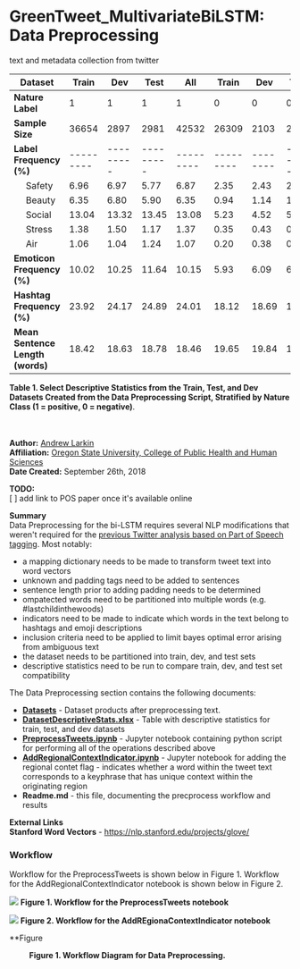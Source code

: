 # GreenTweet_MultivariateBiLSTM: Data Preprocessing
text and metadata collection from twitter




 **Dataset** | Train | Dev | Test |All | Train | Dev | Test | All 
 ------------ | ------------- | ------------- | ------------- | ------------- | ------------- | ------------ | ------------- | ------------ 
**Nature Label** |1|1|1|1|0|0|0|0|
**Sample Size** | 36654 | 2897 | 2981 | 42532 | 26309 | 2103 | 2019 | 30341 
**Label Frequency (%)** |  --------- | --------- | --------- | --------- | --------- | -------- | --------- | -------- 
&nbsp;&nbsp;&nbsp;&nbsp; Safety | 6.96 | 6.97 | 5.77 | 6.87 | 2.35 | 2.43 | 2.23 |2.34 |
&nbsp;&nbsp;&nbsp;&nbsp; Beauty | 6.35 | 6.80 | 5.90 | 6.35 | 0.94 | 1.14 | 1.19 | 0.97 |
&nbsp;&nbsp;&nbsp;&nbsp; Social | 13.04 | 13.32 | 13.45 | 13.08 | 5.23 | 4.52 | 5.05 | 5.18 |
&nbsp;&nbsp;&nbsp;&nbsp; Stress | 1.38 | 1.50 | 1.17 | 1.37 | 0.35 | 0.43 | 0.50 | 0.36 |
&nbsp;&nbsp;&nbsp;&nbsp; Air | 1.06 | 1.04 | 1.24 | 1.07 | 0.20 | 0.38 | 0.01 | 0.20 |
**Emoticon Frequency (%)** | 10.02 | 10.25 | 11.64 | 10.15 | 5.93 | 6.09 | 6.29 | 5.96 |
**Hashtag Frequency (%)** | 23.92 | 24.17 | 24.89 | 24.01 | 18.12 | 18.69 | 16.94 | 18.08 |
**Mean Sentence Length (words)** | 18.42 | 18.63 | 18.78 | 18.46 | 19.65 | 19.84 | 19.47 | 19.65 |

**Table 1.  Select Descriptive Statistics from the Train, Test, and Dev Datasets Created from the Data Preprocessing Script, Stratified by Nature Class (1 = positive, 0 = negative)**. <br> <br> <br>





**Author:** [Andrew Larkin](https://www.linkedin.com/in/andrew-larkin-525ba3b5/) <br>
**Affiliation:** [Oregon State University, College of Public Health and Human Sciences](https://health.oregonstate.edu/) <br>
**Date Created:** September 26th, 2018 <br>

**TODO:** <br>
[ ] add link to POS paper once it's available online <br>

**Summary** <br>
Data Preprocessing for the bi-LSTM requires several NLP modifications that weren't required for the [previous Twitter analysis based on Part of Speech tagging](https://github.com/larkinandy/Portland_UrbanNature_Twitter).  Most notably:
- a mapping dictionary needs to be made to transform tweet text into word vectors <br>
- unknown and padding tags need to be added to sentences <br>
- sentence length prior to adding padding needs to be determined <br>
- ompatected words need to be partitioned into multiple words (e.g. #lastchildinthewoods) <br>
- indicators need to be made to indicate which words in the text belong to hashtags and emoji descriptions <br>
- inclusion criteria need to be applied to limit bayes optimal error arising from ambiguous text <br>
- the dataset needs to be partitioned into train, dev, and test sets <br>
- descriptive statistics need to be run to compare train, dev, and test set compatibility <br>

The Data Preprocessing section contains the following documents:
- [**Datasets**](./datasets) - Dataset products after preprocessing text. <br>
- [**DatasetDescriptiveStats.xlsx**](./DatasetDescriptiveStats.xlsx) - Table with descriptive statistics for train, test, and dev datasets
- [**PreprocessTweets.ipynb**](./PreprocessTweets.ipynb) - Jupyter notebook containing python script for performing all of the operations described above <br>
- [**AddRegionalContextIndicator.ipynb**](./AddRegionalContextIndicator.ipynb) - Jupyter notebook for adding the regional contet flag - indicates whether a word within the tweet text corresponds to a keyphrase that has unique context within the originating region <br>
- **Readme.md** - this file, documenting the precprocess workflow and results

**External Links** <br>
**Stanford Word Vectors** - https://nlp.stanford.edu/projects/glove/ <br>

### Workflow ###

Workflow for the PreprocessTweets is shown below in Figure 1.  Workflow for the AddRegionalContextIndicator notebook is shown below in Figure 2. 

![](../images/preProcessingWorkflow.png)
**Figure 1.  Workflow for the PreprocessTweets notebook** <br>

![](../images/AddLocationWorkflow.png)
**Figure 2.  Workflow for the AddREgionaContextIndicator notebook** <br>

**Figure 




&nbsp;&nbsp;&nbsp;&nbsp;&nbsp;&nbsp;&nbsp;&nbsp; **Figure 1.  Workflow Diagram for Data Preprocessing.** <br>
